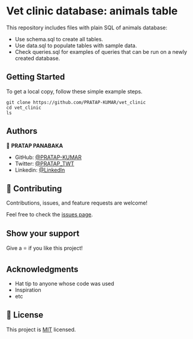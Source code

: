 # Vet clinic database: animals table

This repository includes files with plain SQL of animals database:

- Use schema.sql to create all tables.
- Use data.sql to populate tables with sample data.
- Check queries.sql for examples of queries that can be run on a newly created database.

## Getting Started

To get a local copy, follow these simple example steps.

````
git clone https://github.com/PRATAP-KUMAR/vet_clinic
cd vet_clinic
ls
````


## Authors

👤 **PRATAP PANABAKA**

- GitHub: [@PRATAP-KUMAR](https://github.com/PRATAP-KUMAR)
- Twitter: [@PRATAP_TWT](https://twitter.com/PRATAP_TWT)
- Linkedin: [@LinkedIn](https://www.linkedin.com/in/pratap-kumar-panabaka-755489236/)

## 🤝 Contributing

Contributions, issues, and feature requests are welcome!

Feel free to check the [issues page](../../issues/).

## Show your support

Give a ⭐️ if you like this project!

## Acknowledgments

- Hat tip to anyone whose code was used
- Inspiration
- etc

## 📝 License

This project is [MIT](./MIT.md) licensed.
